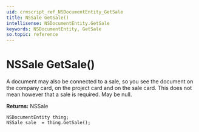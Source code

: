 ```yaml
---
uid: crmscript_ref_NSDocumentEntity_GetSale
title: NSSale GetSale()
intellisense: NSDocumentEntity.GetSale
keywords: NSDocumentEntity, GetSale
so.topic: reference
---
```


# NSSale GetSale()

A document may also be connected to a sale, so you see the document on the company card, on the project card and on the sale card. This does not mean however that a sale is required. May be null.

**Returns:** NSSale

```crmscript
NSDocumentEntity thing;
NSSale sale  = thing.GetSale();
```

